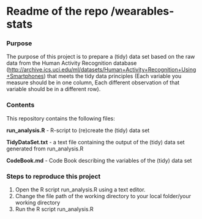 Readme of the repo /wearables-stats
===================================

### Purpose

The purpose of this project is to prepare a (tidy) data set based on the raw data from the Human Activity Recognition database (<http://archive.ics.uci.edu/ml/datasets/Human+Activity+Recognition+Using+Smartphones>) that meets the tidy data principles (Each variable you measure should be in one column, Each different observation of that variable should be in a different row).


### Contents

This repository contains the following files:

**run_analysis.R** - R-script to (re)create the (tidy) data set 

**TidyDataSet.txt** - a text file containing the output of the (tidy) data set generated from run_analysis.R

**CodeBook.md** - Code Book describing the variables of the (tidy) data set

### Steps to reproduce this project

1. Open the R script run_analysis.R using a text editor.
2. Change the file path of the working directory to your local folder/your working directory 
3. Run the R script run_analysis.R

